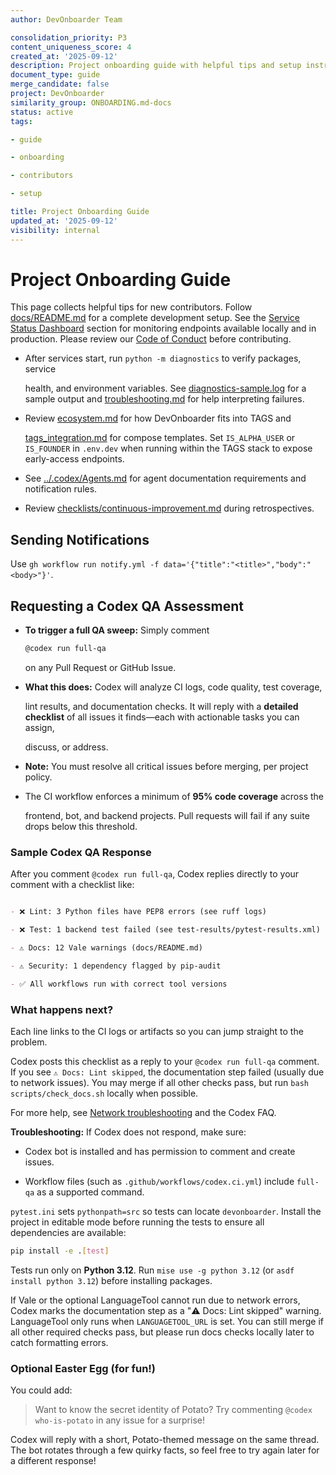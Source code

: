 ```yaml
---
author: DevOnboarder Team

consolidation_priority: P3
content_uniqueness_score: 4
created_at: '2025-09-12'
description: Project onboarding guide with helpful tips and setup instructions for new contributors
document_type: guide
merge_candidate: false
project: DevOnboarder
similarity_group: ONBOARDING.md-docs
status: active
tags:

- guide

- onboarding

- contributors

- setup

title: Project Onboarding Guide
updated_at: '2025-09-12'
visibility: internal
---
```


# Project Onboarding Guide

This page collects helpful tips for new contributors. Follow
[docs/README.md](README.md) for a complete development setup.
See the [Service Status Dashboard](service-status.md) section for
monitoring endpoints available locally and in production.
Please review our [Code of Conduct](../CODE_OF_CONDUCT.md) before contributing.

- After services start, run `python -m diagnostics` to verify packages, service

  health, and environment variables. See
  [diagnostics-sample.log](diagnostics-sample.log) for a sample output and
  [troubleshooting.md](troubleshooting.md) for help interpreting failures.

- Review [ecosystem.md](ecosystem.md) for how DevOnboarder fits into TAGS and

  [tags_integration.md](tags_integration.md) for compose templates. Set
  `IS_ALPHA_USER` or `IS_FOUNDER` in `.env.dev` when running within the TAGS
  stack to expose early-access endpoints.

- See [../.codex/Agents.md](../.codex/Agents.md) for agent documentation requirements and notification rules.

- Review [checklists/continuous-improvement.md](checklists/continuous-improvement.md) during retrospectives.

## Sending Notifications

Use `gh workflow run notify.yml -f data='{"title":"<title>","body":"<body>"}'`.

## Requesting a Codex QA Assessment

- **To trigger a full QA sweep:** Simply comment

    ```sh
    @codex run full-qa
    ```

    on any Pull Request or GitHub Issue.

- **What this does:** Codex will analyze CI logs, code quality, test coverage,

  lint results, and documentation checks. It will reply with a **detailed
  checklist** of all issues it finds—each with actionable tasks you can assign,

  discuss, or address.

- **Note:** You must resolve all critical issues before merging, per project policy.

- The CI workflow enforces a minimum of **95% code coverage** across the

  frontend, bot, and backend projects. Pull requests will fail if any suite drops
  below this threshold.

### Sample Codex QA Response

After you comment `@codex run full-qa`, Codex replies directly to your comment with a checklist like:

```markdown

- ❌ Lint: 3 Python files have PEP8 errors (see ruff logs)

- ❌ Test: 1 backend test failed (see test-results/pytest-results.xml)

- ⚠️ Docs: 12 Vale warnings (docs/README.md)

- ⚠️ Security: 1 dependency flagged by pip-audit

- ✅ All workflows run with correct tool versions

```

### What happens next?

Each line links to the CI logs or artifacts so you can jump straight to the problem.

Codex posts this checklist as a reply to your `@codex run full-qa` comment. If
you see `⚠️ Docs: Lint skipped`, the documentation step failed (usually due to
network issues). You may merge if all other checks pass, but run
`bash scripts/check_docs.sh` locally when possible.

For more help, see [Network troubleshooting](network-troubleshooting.md) and the Codex FAQ.

**Troubleshooting:**
If Codex does not respond, make sure:

- Codex bot is installed and has permission to comment and create issues.

- Workflow files (such as `.github/workflows/codex.ci.yml`) include `full-qa` as a supported command.

`pytest.ini` sets `pythonpath=src` so tests can locate `devonboarder`.
Install the project in editable mode before running the tests to ensure
all dependencies are available:

```bash
pip install -e .[test]

```

Tests run only on **Python 3.12**. Run `mise use -g python 3.12`
(or `asdf install python 3.12`) before installing packages.

If Vale or the optional LanguageTool cannot run due to network errors, Codex
marks the documentation step as a "⚠️ Docs: Lint skipped" warning. LanguageTool
only runs when `LANGUAGETOOL_URL` is set. You can still merge if all other
required checks pass, but please run docs checks locally later to catch
formatting errors.

### Optional Easter Egg (for fun!)

You could add:

> Want to know the secret identity of Potato?
> Try commenting `@codex who-is-potato` in any issue for a surprise!

Codex will reply with a short, Potato-themed message on the same thread. The bot
rotates through a few quirky facts, so feel free to try again later for a
different response!
